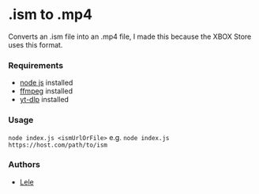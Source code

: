 # .ism to .mp4

Converts an .ism file into an .mp4 file,
I made this because the XBOX Store uses this format.

### Requirements

- [node js](https://nodejs.org) installed
- [ffmpeg](https://ffmpeg.org) installed
- [yt-dlp](https://github.com/yt-dlp/yt-dlp) installed

### Usage

`node index.js <ismUrlOrFile>`
e.g. `node index.js https://host.com/path/to/ism`

### Authors

- [Lele](https://twitter.com/lel3x)
